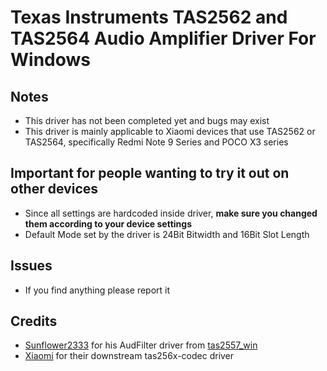 # Texas Instruments TAS2562 and TAS2564 Audio Amplifier Driver For Windows

## Notes

- This driver has not been completed yet and bugs may exist
- This driver is mainly applicable to Xiaomi devices that use TAS2562 or TAS2564, specifically Redmi Note 9 Series and POCO X3 series

## Important for people wanting to try it out on other devices

- Since all settings are hardcoded inside driver, **make sure you changed them according to your device settings**
- Default Mode set by the driver is 24Bit Bitwidth and 16Bit Slot Length

## Issues

- If you find anything please report it

## Credits

- [Sunflower2333](https://github.com/sunflower2333) for his AudFilter driver from [tas2557_win](https://github.com/sunflower2333/tas2557_win)
- [Xiaomi](https://github.com/MiCode) for their downstream tas256x-codec driver
